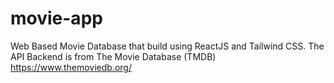 # movie-app
Web Based Movie Database that build using ReactJS and Tailwind CSS. The API Backend is from The Movie Database (TMDB) https://www.themoviedb.org/
